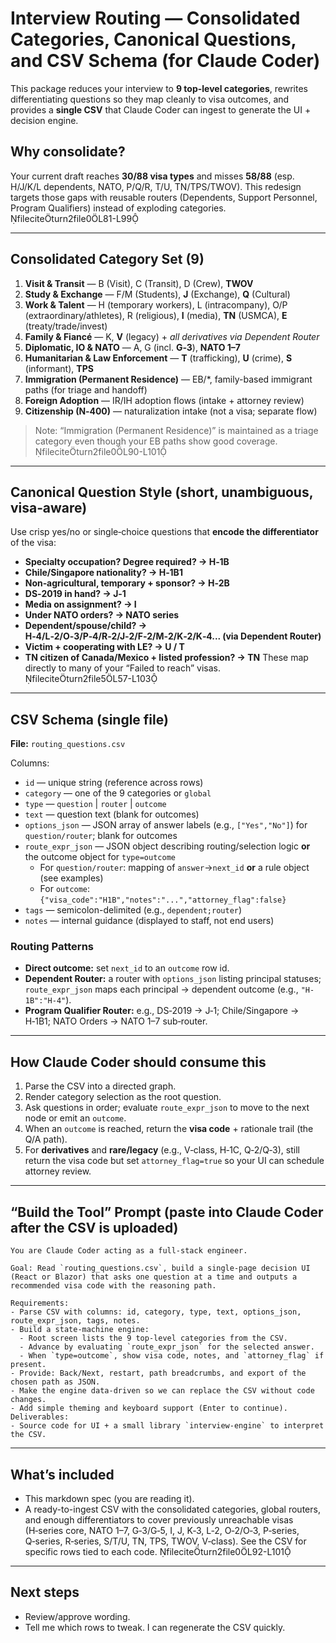 # Interview Routing — Consolidated Categories, Canonical Questions, and CSV Schema (for Claude Coder)

This package reduces your interview to **9 top-level categories**, rewrites differentiating questions so they map cleanly to visa outcomes, and provides a **single CSV** that Claude Coder can ingest to generate the UI + decision engine.

## Why consolidate?
Your current draft reaches **30/88 visa types** and misses **58/88** (esp. H/J/K/L dependents, NATO, P/Q/R, T/U, TN/TPS/TWOV). This redesign targets those gaps with reusable routers (Dependents, Support Personnel, Program Qualifiers) instead of exploding categories. fileciteturn2file0L81-L99

---

## Consolidated Category Set (9)
1. **Visit & Transit** — B (Visit), C (Transit), D (Crew), **TWOV**
2. **Study & Exchange** — F/M (Students), **J** (Exchange), **Q** (Cultural)
3. **Work & Talent** — H (temporary workers), L (intracompany), O/P (extraordinary/athletes), R (religious), **I** (media), **TN** (USMCA), **E** (treaty/trade/invest)
4. **Family & Fiancé** — K, **V** (legacy) + *all derivatives via Dependent Router*
5. **Diplomatic, IO & NATO** — A, G (incl. **G‑3**), **NATO 1–7**
6. **Humanitarian & Law Enforcement** — **T** (trafficking), **U** (crime), **S** (informant), **TPS**
7. **Immigration (Permanent Residence)** — EB/*, family-based immigrant paths (for triage and handoff)
8. **Foreign Adoption** — IR/IH adoption flows (intake + attorney review)
9. **Citizenship (N‑400)** — naturalization intake (not a visa; separate flow)

> Note: “Immigration (Permanent Residence)” is maintained as a triage category even though your EB paths show good coverage. fileciteturn2file0L90-L101

---

## Canonical Question Style (short, unambiguous, visa‑aware)
Use crisp yes/no or single‑choice questions that **encode the differentiator** of the visa:
- **Specialty occupation? Degree required? → H‑1B**
- **Chile/Singapore nationality? → H‑1B1**
- **Non‑agricultural, temporary + sponsor? → H‑2B**
- **DS‑2019 in hand? → J‑1**
- **Media on assignment? → I**
- **Under NATO orders? → NATO series**
- **Dependent/spouse/child? → H‑4/L‑2/O‑3/P‑4/R‑2/J‑2/F‑2/M‑2/K‑2/K‑4... (via Dependent Router)**
- **Victim + cooperating with LE? → U / T**
- **TN citizen of Canada/Mexico + listed profession? → TN**
These map directly to many of your “Failed to reach” visas. fileciteturn2file5L57-L103

---

## CSV Schema (single file)
**File:** `routing_questions.csv`

Columns:
- `id` — unique string (reference across rows)
- `category` — one of the 9 categories or `global`
- `type` — `question` | `router` | `outcome`
- `text` — question text (blank for outcomes)
- `options_json` — JSON array of answer labels (e.g., `["Yes","No"]`) for `question/router`; blank for outcomes
- `route_expr_json` — JSON object describing routing/selection logic **or** the outcome object for `type=outcome`
  - For `question/router`: mapping of `answer`→`next_id` **or** a rule object (see examples)
  - For `outcome`: `{"visa_code":"H1B","notes":"...","attorney_flag":false}`
- `tags` — semicolon-delimited (e.g., `dependent;router`)
- `notes` — internal guidance (displayed to staff, not end users)

### Routing Patterns
- **Direct outcome:** set `next_id` to an `outcome` row id.
- **Dependent Router:** a router with `options_json` listing principal statuses; `route_expr_json` maps each principal → dependent outcome (e.g., `"H-1B":"H-4"`).
- **Program Qualifier Router:** e.g., DS‑2019 → J‑1; Chile/Singapore → H‑1B1; NATO Orders → NATO 1–7 sub‑router.

---

## How Claude Coder should consume this
1. Parse the CSV into a directed graph.
2. Render category selection as the root question.
3. Ask questions in order; evaluate `route_expr_json` to move to the next node or emit an `outcome`.
4. When an `outcome` is reached, return the **visa code** + rationale trail (the Q/A path).
5. For **derivatives** and **rare/legacy** (e.g., V‑class, H‑1C, Q‑2/Q‑3), still return the visa code but set `attorney_flag=true` so your UI can schedule attorney review.

---

## “Build the Tool” Prompt (paste into Claude Coder after the CSV is uploaded)
```
You are Claude Coder acting as a full-stack engineer.

Goal: Read `routing_questions.csv`, build a single-page decision UI (React or Blazor) that asks one question at a time and outputs a recommended visa code with the reasoning path.

Requirements:
- Parse CSV with columns: id, category, type, text, options_json, route_expr_json, tags, notes.
- Build a state-machine engine:
  - Root screen lists the 9 top-level categories from the CSV.
  - Advance by evaluating `route_expr_json` for the selected answer.
  - When `type=outcome`, show visa code, notes, and `attorney_flag` if present.
- Provide: Back/Next, restart, path breadcrumbs, and export of the chosen path as JSON.
- Make the engine data-driven so we can replace the CSV without code changes.
- Add simple theming and keyboard support (Enter to continue).
Deliverables:
- Source code for UI + a small library `interview-engine` to interpret the CSV.
```

---

## What’s included
- This markdown spec (you are reading it).
- A ready-to-ingest CSV with the consolidated categories, global routers, and enough differentiators to cover previously unreachable visas (H‑series core, NATO 1–7, G‑3/G‑5, I, J, K‑3, L‑2, O‑2/O‑3, P‑series, Q‑series, R‑series, S/T/U, TN, TPS, TWOV, V‑class). See the CSV for specific rows tied to each code. fileciteturn2file0L92-L101

---

## Next steps
- Review/approve wording.
- Tell me which rows to tweak. I can regenerate the CSV quickly.